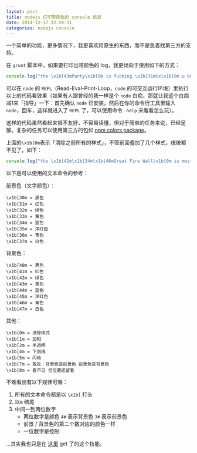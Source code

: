 ```yaml
---
layout: post
title: nodejs 打印带颜色的 console 信息
date: 2014-12-17 22:59:31
categories: nodejs console
---
```


一个简单的功能，更多情况下，我更喜欢用原生的东西，而不是急着找第三方的支持。

在 `grunt` 脚本中，如果要打印出带颜色的 log，我更倾向于使用如下的方式：

```js
console.log("the \x1b[43mParty\x1b[0m is fucking \x1b[31m%s\x1b[0m u know?", "shitty");
```

可以在 `node` 的 `REPL`（Read-Eval-Print-Loop，`node` 的可交互运行环境）里执行以上的代码看效果（如果有人跟曾经的我一样是个 `node` 白痴，那就让我这个白痴减1来「指导」一下：首先确认 `node` 已安装，然后在你的命令行工具里输入 `node`，回车，这样就进入了 `REPL` 了，可以使用命令 `.help` 来看看怎么玩）。

这样的代码虽然看起来很不友好，不容易读懂，但对于简单的任务来说，已经足够。复杂的任务可以使用第三方的包如 [npm colors package](https://npmjs.org/package/colors)。

上面的`\x1b[0m`表示「清除之前所有的样式」，不管前面叠加了几个样式，统统都不见了，如下：

```js
console.log("the \x1b[42m\x1b[34m\x1b[46mGreat Fire Wall\x1b[0m is most ugly and stupid!");
```

以下是可以使用的文本命令的参考：

前景色（文字颜色）：

```
\x1b[30m = 黑色
\x1b[31m = 红色
\x1b[32m = 绿色
\x1b[33m = 黄色
\x1b[34m = 蓝色
\x1b[35m = 洋红色
\x1b[36m = 青色
\x1b[37m = 白色
```

背景色：

```
\x1b[40m = 黑色
\x1b[41m = 红色
\x1b[42m = 绿色
\x1b[43m = 黄色
\x1b[44m = 蓝色
\x1b[45m = 洋红色
\x1b[46m = 青色
\x1b[47m = 白色
```

其他：

```
\x1b[0m = 清除样式
\x1b[1m = 加粗
\x1b[2m = 半透明
\x1b[4m = 下划线
\x1b[5m = 闪动
\x1b[7m = 取反：背景色变前景色 前景色变背景色
\x1b[8m = 看不见 但位置还留着
```

不难看出有以下规律可循：

1. 所有的文本命令都是以 `\x1b[` 打头
2. 以`m` 结尾
3. 中间一到两位数字
	- 两位数字是颜色 `4#` 表示背景色 `3#` 表示前景色
	- 前景 / 背景色的第二个数对应的颜色一样
	- 一位数字是控制

...其实我也只是在 [这里](https://coderwall.com/p/yphywg/printing-colorful-text-in-terminal-when-run-node-js-script) get 了的这个技能。